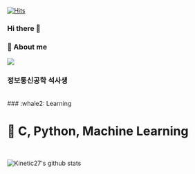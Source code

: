 [![Hits](https://hits.seeyoufarm.com/api/count/incr/badge.svg?url=https%3A%2F%2Fgithub.com%2Flupinus00%2Fhit-counter&count_bg=%2356D3FF&title_bg=%239C8A8A&icon=gnubash.svg&icon_color=%23D7CDCD&title=visitor&edge_flat=false)](https://hits.seeyoufarm.com)
### Hi there 👋

### :whale: About me
<a href="https://lupinus00.github.io/"><img src="https://img.shields.io/badge/BLOG-white?&style=flat&logo=github&logoColor=black" style="height : auto; margin-right : 2px;"/></a>
<br>
### 정보통신공학 석사생
<br>
### :whale2: Learning

# :dolphin: C, Python, Machine Learning
<br>

![Kinetic27's github stats](https://github-readme-stats.vercel.app/api?username=lupinus00&show_icons=true)
<br>
